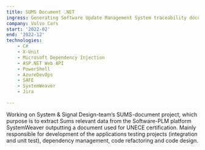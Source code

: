 ```yaml
---
title: SUMS Document .NET
ingress: Generating Software Update Management System traceability document for variant certifications.
company: Volvo Cars
start: '2022-02'
end: '2022-12'
technologies:
    - C#
    - X-Unit
    - Microsoft Dependency Injection
    - ASP.NET Web API
    - PowerShell
    - AzureDevOps
    - SAFE
    - SystemWeaver
    - Jira

---
```

Working on System & Signal Design-team’s SUMS-document project, which
purpose is to extract Sums relevant data from the Software-PLM platform
SystemWeaver outputting a document used for UNECE certification. Mainly
responsible for development of the applications testing projects (integration
and unit test), dependency management, code refactoring and code design.
